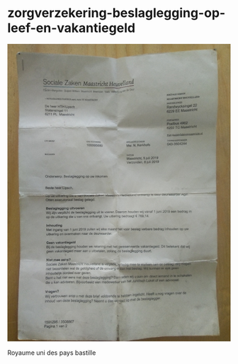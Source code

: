 zorgverzekering-beslaglegging-op-leef-en-vakantiegeld
=====================================================

![](https://github.com/nondejus/zorgverzekering-beslaglegging-op-leef-en-vakantiegeld/blob/main/ArtBoard%20Image%20(1).jpg)

Royaume uni des pays bastille
